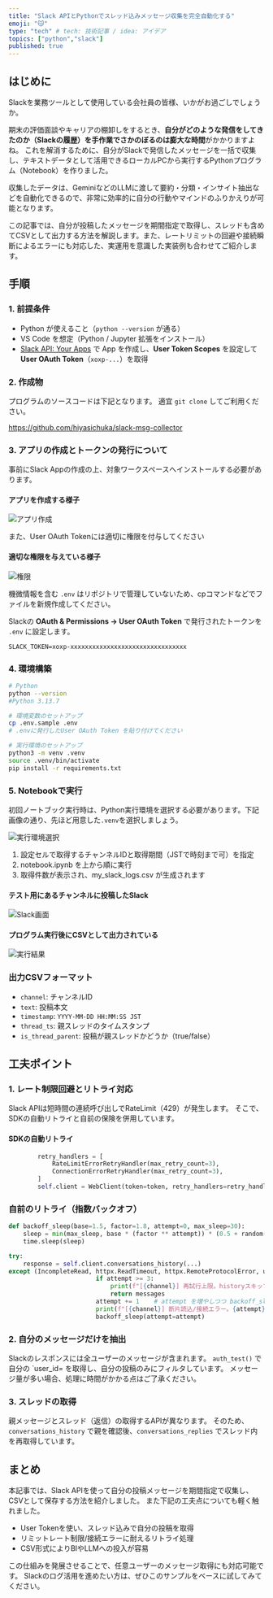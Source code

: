 ```yaml
---
title: "Slack APIとPythonでスレッド込みメッセージ収集を完全自動化する"
emoji: "😽"
type: "tech" # tech: 技術記事 / idea: アイデア
topics: ["python","slack"]
published: true
---
```


## はじめに

Slackを業務ツールとして使用している会社員の皆様、いかがお過ごしでしょうか。

期末の評価面談やキャリアの棚卸しをするとき、**自分がどのような発信をしてきたのか（Slackの履歴）を手作業でさかのぼるのは膨大な時間**がかかりますよね。
これを解消するために、自分がSlackで発信したメッセージを一括で収集し、テキストデータとして活用できるローカルPCから実行するPythonプログラム（Notebook）を作りました。

収集したデータは、GeminiなどのLLMに渡して要約・分類・インサイト抽出などを自動化できるので、非常に効率的に自分の行動やマインドのふりかえりが可能となります。

この記事では、自分が投稿したメッセージを期間指定で取得し、スレッドも含めてCSVとして出力する方法を解説します。また、レートリミットの回避や接続瞬断によるエラーにも対応した、実運用を意識した実装例も合わせてご紹介します。

## 手順

### 1. 前提条件

- Python が使えること（`python --version` が通る）
- VS Code を想定（Python / Jupyter 拡張をインストール）
- [Slack API: Your Apps](https://api.slack.com/apps/) で App を作成し、**User Token Scopes** を設定して **User OAuth Token**（`xoxp-...`）を取得  



### 2. 作成物

プログラムのソースコードは下記となります。
適宜 `git clone` してご利用ください。

https://github.com/hiyasichuka/slack-msg-collector

### 3. アプリの作成とトークンの発行について

事前にSlack Appの作成の上、対象ワークスペースへインストールする必要があります。

#### アプリを作成する様子

![アプリ作成](/images/slack-msg-collector/create-new-app.png)

また、User OAuth Tokenには適切に権限を付与してください

#### 適切な権限を与えている様子

![権限](/images/slack-msg-collector/user-token-scope.png)

機微情報を含む `.env` はリポジトリで管理していないため、cpコマンドなどでファイルを新規作成してください。

Slackの **OAuth & Permissions → User OAuth Token** で発行されたトークンを `.env` に設定します。

```sh:.env
SLACK_TOKEN=xoxp-xxxxxxxxxxxxxxxxxxxxxxxxxxxxxxxx
```

### 4. 環境構築

```sh
# Python
python --version
#Python 3.13.7

# 環境変数のセットアップ
cp .env.sample .env
# .envに発行したUser OAuth Token を貼り付けてください

# 実行環境のセットアップ
python3 -m venv .venv
source .venv/bin/activate
pip install -r requirements.txt
```

### 5. Notebookで実行

初回ノートブック実行時は、Python実行環境を選択する必要があります。下記画像の通り、先ほど用意した`.venv`を選択しましょう。

![実行環境選択](/images/slack-msg-collector/select-venv.png)

1. 設定セルで取得するチャンネルIDと取得期間（JSTで時刻まで可）を指定
1. notebook.ipynb を上から順に実行
1. 取得件数が表示され、my_slack_logs.csv が生成されます

#### テスト用にあるチャンネルに投稿したSlack

![Slack画面](/images/slack-msg-collector/skack-syoseki.png)


#### プログラム実行後にCSVとして出力されている
![実行結果](/images/slack-msg-collector/exec-syoseki.png)

### 出力CSVフォーマット

* `channel`: チャンネルID
* `text`: 投稿本文
* `timestamp`: `YYYY-MM-DD HH:MM:SS JST`
* `thread_ts`: 親スレッドのタイムスタンプ
* `is_thread_parent`: 投稿が親スレッドかどうか（true/false）


## 工夫ポイント

### 1. レート制限回避とリトライ対応

Slack APIは短時間の連続呼び出しでRateLimit（429）が発生します。
そこで、SDKの自動リトライと自前の保険を併用しています。


#### SDKの自動リトライ
```python
        retry_handlers = [
            RateLimitErrorRetryHandler(max_retry_count=3),
            ConnectionErrorRetryHandler(max_retry_count=3),
        ]
        self.client = WebClient(token=token, retry_handlers=retry_handlers, timeout=30)
```

### 自前のリトライ（指数バックオフ）

```python
def backoff_sleep(base=1.5, factor=1.8, attempt=0, max_sleep=30):
    sleep = min(max_sleep, base * (factor ** attempt)) * (0.5 + random())
    time.sleep(sleep)
```

```python
try:
    response = self.client.conversations_history(...)
except (IncompleteRead, httpx.ReadTimeout, httpx.RemoteProtocolError, urllib3.exceptions.ProtocolError) as e:
                        if attempt >= 3:
                            print(f"[{channel}] 再試行上限。historyスキップ: {e}")
                            return messages
                        attempt += 1    # attempt を増やしつつ backoff_sleep(...) して再試行
                        print(f"[{channel}] 断片読込/接続エラー。{attempt}回目のリトライ…")
                        backoff_sleep(attempt=attempt)
```


### 2. 自分のメッセージだけを抽出

Slackのレスポンスには全ユーザーのメッセージが含まれます。
`auth_test()` で自分の `user_id= を取得し、自分の投稿のみにフィルタしています。
メッセージ量が多い場合、処理に時間がかかる点はご了承ください。

### 3. スレッドの取得

親メッセージとスレッド（返信）の取得するAPIが異なります。
そのため、 `conversations_history` で親を確認後、`conversations_replies` でスレッド内を再取得しています。


## まとめ

本記事では、Slack APIを使って自分の投稿メッセージを期間指定で収集し、CSVとして保存する方法を紹介しました。
また下記の工夫点についても軽く触れました。

* User Tokenを使い、スレッド込みで自分の投稿を取得
* リミットレート制限/接続エラーに耐えるリトライ処理
* CSV形式によりBIやLLMへの投入が容易

この仕組みを発展させることで、任意ユーザーのメッセージ取得にも対応可能です。
Slackのログ活用を進めたい方は、ぜひこのサンプルをベースに試してみてください。
